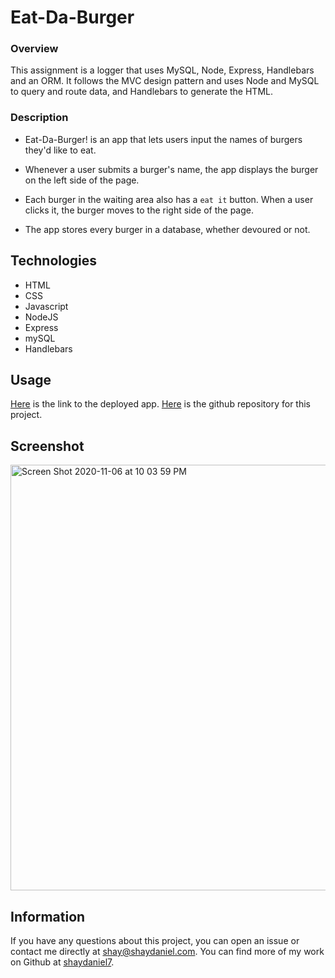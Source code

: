 # Eat-Da-Burger

### Overview

This assignment is a logger that uses MySQL, Node, Express, Handlebars and an ORM. It follows the MVC design pattern and uses Node and MySQL to query and route data, and Handlebars to generate the HTML.

### Description

* Eat-Da-Burger! is an app that lets users input the names of burgers they'd like to eat.

* Whenever a user submits a burger's name, the app displays the burger on the left side of the page.

* Each burger in the waiting area also has a `eat it` button. When a user clicks it, the burger moves to the right side of the page.

* The app stores every burger in a database, whether devoured or not.

## Technologies

* HTML
* CSS
* Javascript
* NodeJS
* Express
* mySQL
* Handlebars

## Usage

[Here](https://warm-woodland-61603.herokuapp.com//) is the link to the deployed app.  [Here](https://github.com/shaydaniel7/burger "Link to github repository") is the github repository for this project.

## Screenshot

<img width="681" alt="Screen Shot 2020-11-06 at 10 03 59 PM" src="https://user-images.githubusercontent.com/67557233/98433483-41fc0100-207c-11eb-99b5-6c4323bda505.png">

## Information

If you have any questions about this project, you can open an issue or contact me directly at shay@shaydaniel.com. You can find more of my work on Github at [shaydaniel7](https://github.com/shaydaniel7/).  

